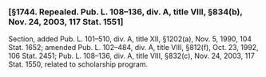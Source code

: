 ### [§1744. Repealed. Pub. L. 108–136, div. A, title VIII, §834(b), Nov. 24, 2003, 117 Stat. 1551] ###

Section, added Pub. L. 101–510, div. A, title XII, §1202(a), Nov. 5, 1990, 104 Stat. 1652; amended Pub. L. 102–484, div. A, title VIII, §812(f), Oct. 23, 1992, 106 Stat. 2451; Pub. L. 108–136, div. A, title VIII, §832(c), Nov. 24, 2003, 117 Stat. 1550, related to scholarship program.